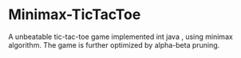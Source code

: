 # Minimax-TicTacToe
A unbeatable tic-tac-toe game implemented int java , using minimax algorithm.
The game is further optimized by alpha-beta pruning.
